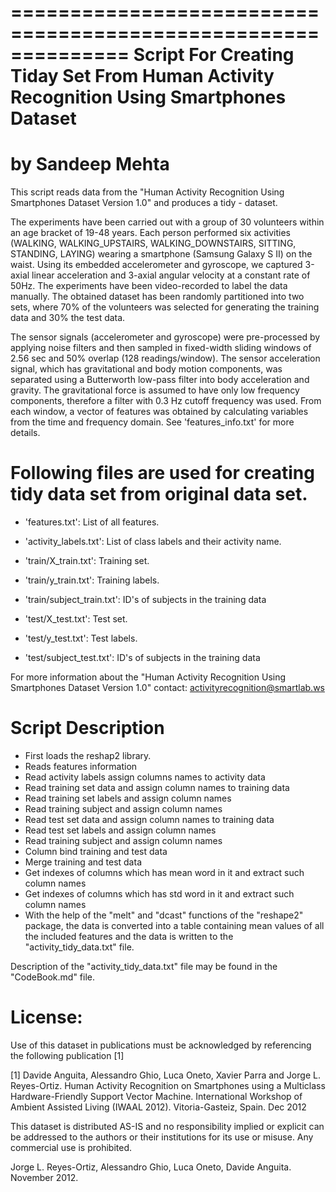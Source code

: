 ==============================================================
Script For Creating Tiday Set From  Human Activity Recognition Using Smartphones Dataset
==============================================================
by Sandeep Mehta
==============================================================

This script reads data from the "Human Activity Recognition Using Smartphones Dataset Version 1.0" and produces a tidy - dataset.

The experiments have been carried out with a group of 30 volunteers within an age bracket of 19-48 years. Each person performed six activities (WALKING, WALKING_UPSTAIRS, WALKING_DOWNSTAIRS, SITTING, STANDING, LAYING) wearing a smartphone (Samsung Galaxy S II) on the waist. Using its embedded accelerometer and gyroscope, we captured 3-axial linear acceleration and 3-axial angular velocity at a constant rate of 50Hz. The experiments have been video-recorded to label the data manually. The obtained dataset has been randomly partitioned into two sets, where 70% of the volunteers was selected for generating the training data and 30% the test data. 

The sensor signals (accelerometer and gyroscope) were pre-processed by applying noise filters and then sampled in fixed-width sliding windows of 2.56 sec and 50% overlap (128 readings/window). The sensor acceleration signal, which has gravitational and body motion components, was separated using a Butterworth low-pass filter into body acceleration and gravity. The gravitational force is assumed to have only low frequency components, therefore a filter with 0.3 Hz cutoff frequency was used. From each window, a vector of features was obtained by calculating variables from the time and frequency domain. See 'features_info.txt' for more details. 

Following files are used for creating tidy data set from original data set.
==========================================================================
- 'features.txt': List of all features.

- 'activity_labels.txt': List of class labels and their activity name.

- 'train/X_train.txt': Training set.

- 'train/y_train.txt': Training labels.

- 'train/subject_train.txt': ID's of subjects in the training data

- 'test/X_test.txt': Test set.

- 'test/y_test.txt': Test labels.

- 'test/subject_test.txt': ID's of subjects in the training data

For more information about the "Human Activity Recognition Using Smartphones Dataset Version 1.0" contact: activityrecognition@smartlab.ws

Script Description
==================

- First loads the reshap2 library.
- Reads features information
- Read activity labels assign columns names to activity data
- Read training set data and assign column names to training data
- Read training set labels and assign column names
- Read training subject and assign column names
- Read test set data and assign column names to training data
- Read test set labels and assign column names
- Read training subject and assign column names
- Column bind training and test data
- Merge training and test data
- Get indexes of columns which has mean word in it and extract such column names
- Get indexes of columns which has std word in it and extract such column names
- With the help of the "melt" and "dcast" functions of the "reshape2" package, the data is converted into a table containing mean values of all the included features and the data is written to the "activity_tidy_data.txt" file.


Description of the "activity_tidy_data.txt" file may be found in the "CodeBook.md" file. 

License:
========
Use of this dataset in publications must be acknowledged by referencing the following publication [1] 

[1] Davide Anguita, Alessandro Ghio, Luca Oneto, Xavier Parra and Jorge L. Reyes-Ortiz. Human Activity Recognition on Smartphones using a Multiclass Hardware-Friendly Support Vector Machine. International Workshop of Ambient Assisted Living (IWAAL 2012). Vitoria-Gasteiz, Spain. Dec 2012

This dataset is distributed AS-IS and no responsibility implied or explicit can be addressed to the authors or their institutions for its use or misuse. Any commercial use is prohibited.

Jorge L. Reyes-Ortiz, Alessandro Ghio, Luca Oneto, Davide Anguita. November 2012.
